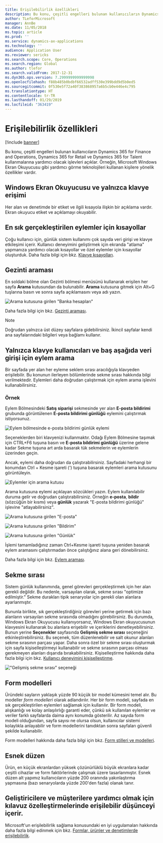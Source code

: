 ```yaml
---
title: Erişilebilirlik özellikleri
description: Bu konu, çeşitli engelleri bulunan kullanıcıların Dynamics 365 for Finance and Operations, Dynamics 365 for Retail ve Dynamics 365 for Talent kullanmalarına yardımcı olacak işlevleri açıklar.
author: TLeforMicrosoft
manager: AnnBe
ms.date: 11/05/2018
ms.topic: article
ms.prod: ''
ms.service: dynamics-ax-applications
ms.technology: ''
audience: Application User
ms.reviewer: sericks
ms.search.scope: Core, Operations
ms.search.region: Global
ms.author: tlefor
ms.search.validFrom: 2017-12-31
ms.dyn365.ops.version: 7.2999999999999998
ms.openlocfilehash: f88b485b0bdbf66532adff530e399bdd9d5b0ed5
ms.sourcegitcommit: 0f530e5f72a40f383868957a6b5cb0e446e4c795
ms.translationtype: HT
ms.contentlocale: tr-TR
ms.lasthandoff: 01/29/2019
ms.locfileid: "363419"
---
```

# <a name="accessibility-features"></a>Erişilebilirlik özellikleri

[!include [banner](../includes/banner.md)]

Bu konu, çeşitli engelleri bulunan kullanıcıların Dynamics 365 for Finance and Operations, Dynamics 365 for Retail ve Dynamics 365 for Talent kullanmalarına yardımcı olacak işlevleri açıklar. Örneğin, Microsoft Windows Ekran Okuyucusu gibi yardımcı görme teknolojileri kullanan kişilere yönelik özellikler vardır.

## <a name="windows-narrator-and-keyboard-only-access"></a>Windows Ekran Okuyucusu ve yalnızca klavye erişimi

Her alan ve denetimde bir etiket ve ilgili kısayola ilişkin bir açıklama vardır. Ekran okuyucu etiket ve açıklamayı okuyabilir.

## <a name="shortcuts-for-the-most-frequently-performed-actions"></a>En sık gerçekleştirilen eylemler için kısayollar

Çoğu kullanıcı için, günlük sistem kullanımı çok sayıda veri girişi ve klavye etkileşimi içerir. Kullanıcı deneyimini geliştirmek için ekranda "atlama" yapmanıza yardımcı olacak kısayollar ve özel eylemler için kısayollar oluşturduk. Daha fazla bilgi için bkz. [Klavye kısayolları](shortcut-keys.md).

## <a name="navigation-search"></a>Gezinti araması

En soldaki bölme olan Gezinti bölmesi menüsünü kullanarak erişilen her sayfa **Arama** kutusundan da bulunabilir. **Arama** kutusuna gitmek için Alt+G tuşlarına basın ve sonra sayfa açıklamasını veya adı yazın.

![Arama kutusuna girilen "Banka hesapları"](media/6d08b0be32808221023e2aa92d69fd70.png "Arama kutusuna girilen \"banka hesapları\"")

Daha fazla bilgi için bkz. [Gezinti araması](navigation-search.md).

> [!NOTE]
> Doğrudan yalnızca üst düzey sayfalara gidebilirsiniz. İkincil sayfalar kendi ana sayfalarındaki bilgileri veya bağlamı kullanır.

## <a name="action-search-for-keyboard-only-users-or-for-heads-down-data-entry"></a>Yalnızca klavye kullanıcıları ve baş aşağıda veri girişi için eylem arama

Bir sayfada yer alan her eyleme seklem sırası aracılığıyla klavyeden erişilebilir. Bu konunun ilerleyen bölümlerinde sekme sırası hakkında bilgi verilmektedir. Eylemleri daha doğrudan çalıştırmak için eylem arama işlevini kullanabilirsiniz.

### <a name="example"></a>Örnek

Eylem Bölmesindeki **Satış siparişi** sekmesinde yer alan **E-posta bildirimi** grubunda görüntülenen **E-posta bildirimi günlüğü** eylemini çalıştırmak istiyorsunuz.

![Eylem bölmesinde e-posta bildirimi günlük eylemi](media/f0d78399e7fafcd85ded1cd1e3d34f3c.jpg "Eylem bölmesinde e-posta bildirimi günlük eylemi")

Seçeneklerden biri klavyenizi kullanmaktır. Odağı Eylem Bölmesine taşımak için CTRL+F6 tuşuna basın ve **E-posta bildirimi günlüğü** üzerine gelene kadar Sekme tuşuna art arda basarak tük sekmelerin ve eylemlerin üzerinden geçin.

Ancak, eylemi daha doğrudan da çalıştırabilirsiniz. Sayfadaki herhangi bir konumdan Ctrl + Kesme işareti (') tuşuna basarak eylemleri arama kutusunu görüntüleyin.

![Eylemler için arama kutusu](media/80f7e8c5ac412fdf2c8a12f7728f135a.jpg "Eylemler için arama kutusu")

Arama kutusuna eylemi açıklayan sözcükleri yazın. Eylem kullanılabilir duruma gelir ve doğrudan çalıştırabilirsiniz. Örneğin **e-posta**, **bildir** (sözcüğün bir kısmı) veya **günlük** yazarak "E-posta bildirimi günlüğü" işlevine "atlayabilirsiniz".

![Arama kutusuna girilen "E-posta"](media/image4.png "Arama kutusuna girilen \"e-posta\"")

![Arama kutusuna girilen "Bildirim"](media/image5.png "Arama kutusuna girilen \"bildirim\"")

![Arama kutusuna girilen "Günlük"](media/image6.png "Arama kutusuna girilen \"günlük\"")

İşlemi tamamladığınız zaman Ctrl+Kesme işareti tuşuna yeniden basarak eylem aramasını çalıştırmadan önce çalıştığınız alana geri dönebilirsiniz.

Daha fazla bilgi için bkz. [Eylem araması](action-search.md).

## <a name="tab-sequence"></a>Sekme sırası

Sistem günlük kullanımında, genel görevleri gerçekleştirmek için her alan gerekli değildir. Bu nedenle, varsayılan olarak, sekme sırası "optimize edilmiştir." Sekme durakları tipik senaryolar için gerekli olan alanlara ayarlanmıştır.

Bununla birlikte, sık gerçekleştirdiğiniz görevleri yerine getirmek için bazı alanların varsayılan sekme sırasında olmadığını görebilirsiniz. Bu durumda, Windows Ekran Okuyucusu kullanıyorsanız, Windows Ekran okuyucusunun klavyesini kullanarak bu alanlara erişebilir ve içeriklerini denetleyebilirsiniz. Bunun yerine **Seçenekler** sayfasında **Gelişmiş sekme sırası** seçeneğini etkinleştirebilirsiniz. Bu seçenek, tüm düzenlenebilir ve salt okunur alanları sekme sırasının parçası yapar. Daha sonra özel bir sekme sırası oluşturmak için sayfa kişiselleştirmeyi kullanabilir ve sekme sırasının parçası olması gerekmeyen alanları dışarıda bırakabilirsiniz. Kişiselleştirme hakkında daha fazla bilgi için bkz. [Kullanıcı deneyimini kişiselleştirme](personalize-user-experience.md).

!["Gelişmiş sekme sırası" seçeneği](media/8c0f12bbb3f26032997ef0ba95d89b6a.png "\"Gelişmiş sekme sırası\" seçeneği")

## <a name="form-patterns"></a>Form modelleri

Üründeki sayların yaklaşık yüzde 90 küçük bir model kümesini temel alır. Bu modeller *form modelleri* olarak adlandırılır. Her bir form modeli, sayfada en sık gerçekleştirilen eylemleri sağlamak için kullanılır. Bir form modeli, alışkanlığı ve kolay anlaşılırlığı garanti eder, çünkü sık kullanılan eylemler ve veriler farklı sayfalarda daima aynı konumda gösterilir. Az sayıda form modeli olduğundan, sayfa sayısı ne olursa olsun, kullanıcılar sistemi kolaylıkla anlayabilir ve form modellerini tanıdıktan sonra sayfaları güvenli şekilde kullanabilir.

Form modelleri hakkında daha fazla bilgi için bkz. [Form stilleri ve modelleri](../../dev-itpro/user-interface/form-styles-patterns.md).

## <a name="responsive-layout"></a>Esnek düzen

Ürün, en küçük ekranlardan yüksek çözünürlüklü büyük ekranlara kadar çeşitli cihazlar ve form faktörlerinde çalışmak üzere tasarlanmıştır. Esnek düzen alt yapımız kullanıcıların yüzde 200 oranında yakınlaştırma yapmasına (bazı senaryolarda yüzde 200'den fazla) olanak tanır.

## <a name="guidance-to-help-developers-and-customers-incorporate-accessible-thinking-in-their-customizations"></a>Geliştiricilere ve müşterilere yardımcı olmak için kılavuz özelleştirmelerinde erişilebilir düşünceyi içerir.

Microsoft'un erişilebilirlik sağlama konusundaki en iyi uygulamaları hakkında daha fazla bilgi edinmek için bkz. [Formlar, ürünler ve denetimlerde erişilebilirlik](../../dev-itpro/user-interface/enable-accessibility.md).
